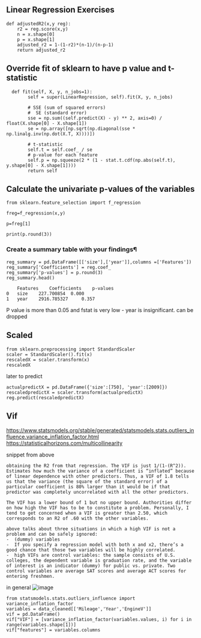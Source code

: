 ## Linear Regression Exercises

```
def adjustedR2(x,y reg):
    r2 = reg.score(x,y)
    n = x.shape[0]
    p = x.shape[1]
    adjusted_r2 = 1-(1-r2)*(n-1)/(n-p-1)
    return adjusted_r2
```

## Override fit of sklearn to have p value and t-statistic 
```
  def fit(self, X, y, n_jobs=1):
        self = super(LinearRegression, self).fit(X, y, n_jobs)
        
        # SSE (sum of squared errors)
        #  SE (standard error)
        sse = np.sum((self.predict(X) - y) ** 2, axis=0) / float(X.shape[0] - X.shape[1])
        se = np.array([np.sqrt(np.diagonal(sse * np.linalg.inv(np.dot(X.T, X))))])

        # t-statistic
        self.t = self.coef_ / se
        # p-value for each feature
        self.p = np.squeeze(2 * (1 - stat.t.cdf(np.abs(self.t), y.shape[0] - X.shape[1])))
        return self
```

## Calculate the univariate p-values of the variables
```
from sklearn.feature_selection import f_regression

freg=f_regression(x,y)

p=freg[1]

print(p.round(3))
```



### Create a summary table with your findings¶

```
reg_summary = pd.DataFrame([['size'],['year']],columns =['Features'])
reg_summary['Coefficients'] = reg.coef_
reg_summary['p-values'] = p.round(3)
reg_summary.head()

	Features 	Coefficients 	p-values
0 	size 	227.700854 	0.000
1 	year 	2916.785327 	0.357
```

P value is more than 0.05 and fstat is very low - year is insignificant. can be dropped



## Scaled
```
from sklearn.preprocessing import StandardScaler 
scaler = StandardScaler().fit(x) 
rescaledX = scaler.transform(x) 
rescaledX
```

later to predict
```
actualpredictX = pd.DataFrame({'size':[750], 'year':[2009]})
rescaledpredictX = scaler.transform(actualpredictX) 
reg.predict(rescaledpredictX)
```

## Vif

https://www.statsmodels.org/stable/generated/statsmodels.stats.outliers_influence.variance_inflation_factor.html
https://statisticalhorizons.com/multicollinearity

snippet from above
```
obtaining the R2 from that regression. The VIF is just 1/(1-(R^2)).
Estimates how much the variance of a coefficient is “inflated” because of linear dependence with other predictors. Thus, a VIF of 1.8 tells us that the variance (the square of the standard error) of a particular coefficient is 80% larger than it would be if that predictor was completely uncorrelated with all the other predictors.

The VIF has a lower bound of 1 but no upper bound. Authorities differ on how high the VIF has to be to constitute a problem. Personally, I tend to get concerned when a VIF is greater than 2.50, which corresponds to an R2 of .60 with the other variables.

above talks about three situations in which a high VIF is not a problem and can be safely ignored:
-  (dummy) variables
-  If you specify a regression model with both x and x2, there’s a good chance that those two variables will be highly correlated. 
-  high VIFs are control variables: the sample consists of U.S. colleges, the dependent variable is graduation rate, and the variable of interest is an indicator (dummy) for public vs. private. Two control variables are average SAT scores and average ACT scores for entering freshmen. 
```
in general
![image](https://user-images.githubusercontent.com/2136211/118392467-871a7480-b657-11eb-95de-261274ff2865.png)

```
from statsmodels.stats.outliers_influence import variance_inflation_factor
variables = data_cleaned[['Mileage','Year','EngineV']]
vif = pd.DataFrame()
vif["VIF"] = [variance_inflation_factor(variables.values, i) for i in range(variables.shape[1])]
vif["features"] = variables.columns
```

